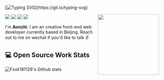 <!-- dynamic typing effect 动态打字效果 -->
[![Typing SVG](https://readme-typing-svg.demolab.com?font=Fira+Code&pause=1000&random=false&width=435&lines=%F0%9F%91%8B+Hey!+Nice+to+see+you.)](https://git.io/typing-svg)

<img align='right' src='https://octodex.github.com/images/hula_loop_octodex03.gif' width='200'>

![](https://img.shields.io/static/v1?label=Twitter&message=zhao999ss&color=7BB32E&logo=Twitter) ![](https://img.shields.io/static/v1?label=CSDN&message=zhao999ss&color=7BB32E&logo=CSDN) ![](https://img.shields.io/static/v1?label=wechat&message=zhao999ss&color=7BB32E&logo=wechat) ![](https://visitor-badge.lithub.cc/badge?page_id=github.com/Fxxk181126)

I'm **Aonzhi**. I am an creative front-end web developer currently based in Beijing. Reach out to me on wechat if you'd like to talk ✌️
 
## 💻 Open Source Work Stats
![Fxxk181126's Github stats](https://bad-apple-github-readme.vercel.app/api?show_bg=1&username=Fxxk181126&show_icons=true)
<!--
 https://github-readme-stats.vercel.app/api?show_bg=1&username=Fxxk181126&show_icons=true
-->

[-1]: https://www.facebook.com/Austin.Lee.9173/
[0]: https://m.weibo.cn/u/1694884707
[1]: https://www.zhihu.com/people/Fxxk181126
[2]: https://segmentfault.com/u/Fxxk181126
[3]: https://www.v2ex.com/member/Fxxk181126
